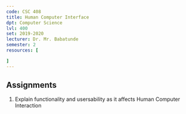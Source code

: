 ```yaml
---
code: CSC 408
title: Human Computer Interface
dpt: Computer Science
lvl: 400
set: 2019-2020
lecturer: Dr. Mr. Babatunde
semester: 2
resources: [

]
---
```


## Assignments

1. Explain functionality and usersability as it affects Human Computer Interaction